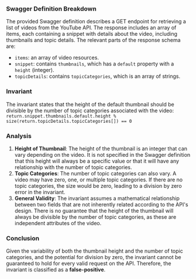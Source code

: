 ### Swagger Definition Breakdown
The provided Swagger definition describes a GET endpoint for retrieving a list of videos from the YouTube API. The response includes an array of items, each containing a snippet with details about the video, including thumbnails and topic details. The relevant parts of the response schema are:
- `items`: an array of video resources.
- `snippet`: contains `thumbnails`, which has a `default` property with a `height` (integer).
- `topicDetails`: contains `topicCategories`, which is an array of strings.

### Invariant
The invariant states that the height of the default thumbnail should be divisible by the number of topic categories associated with the video: 
`return.snippet.thumbnails.default.height % size(return.topicDetails.topicCategories[]) == 0`

### Analysis
1. **Height of Thumbnail**: The height of the thumbnail is an integer that can vary depending on the video. It is not specified in the Swagger definition that this height will always be a specific value or that it will have any relationship with the number of topic categories.
2. **Topic Categories**: The number of topic categories can also vary. A video may have zero, one, or multiple topic categories. If there are no topic categories, the size would be zero, leading to a division by zero error in the invariant.
3. **General Validity**: The invariant assumes a mathematical relationship between two fields that are not inherently related according to the API's design. There is no guarantee that the height of the thumbnail will always be divisible by the number of topic categories, as these are independent attributes of the video.

### Conclusion
Given the variability of both the thumbnail height and the number of topic categories, and the potential for division by zero, the invariant cannot be guaranteed to hold for every valid request on the API. Therefore, the invariant is classified as a **false-positive**.
